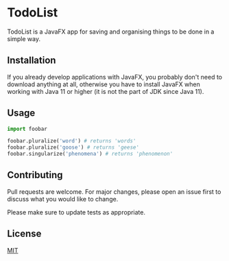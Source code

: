 # TodoList

TodoList is a JavaFX app for saving and organising things to be done in a simple way.

## Installation

If you already develop applications with JavaFX, you probably don't need to download anything at all, otherwise you have to install JavaFX when working with Java 11 or higher (it is not the part of JDK since Java 11).

## Usage

```python
import foobar

foobar.pluralize('word') # returns 'words'
foobar.pluralize('goose') # returns 'geese'
foobar.singularize('phenomena') # returns 'phenomenon'
```

## Contributing
Pull requests are welcome. For major changes, please open an issue first to discuss what you would like to change.

Please make sure to update tests as appropriate.

## License
[MIT](https://choosealicense.com/licenses/mit/)
